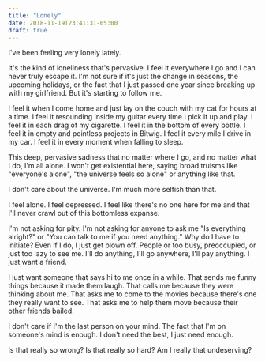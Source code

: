 ```yaml
---
title: "Lonely"
date: 2018-11-19T23:41:31-05:00
draft: true
---
```


I've been feeling very lonely lately.

It's the kind of loneliness that's pervasive. I feel it everywhere I go and I can never truly escape it. I'm not sure if it's just the change in seasons, the upcoming holidays, or the fact that I just passed one year since breaking up with my girlfriend. But it's starting to follow me.

I feel it when I come home and just lay on the couch with my cat for hours at a time. I feel it resounding inside my guitar every time I pick it up and play. I feel it in each drag of my cigarette. I feel it in the bottom of every bottle. I feel it in empty and pointless projects in Bitwig. I feel it every mile I drive in my car. I feel it in every moment when falling to sleep.

This deep, pervasive sadness that no matter where I go, and no matter what I do, I'm all alone. I won't get existential here, saying broad truisms like "everyone's alone", "the universe feels so alone" or anything like that. 

I don't care about the universe. I'm much more selfish than that.

I feel alone. I feel depressed. I feel like there's no one here for me and that I'll never crawl out of this bottomless expanse.

I'm not asking for pity. I'm not asking for anyone to ask me "Is everything alright?" or "You can talk to me if you need anything." Why do I have to initiate? Even if I do, I just get blown off. People or too busy, preoccupied, or just too lazy to see me. I'll do anything, I'll go anywhere, I'll pay anything. I just want a friend. 

I just want someone that says hi to me once in a while. That sends me funny things because it made them laugh. That calls me because they were thinking about me. That asks me to come to the movies because there's one they really want to see. That asks me to help them move because their other friends bailed.

I don't care if I'm the last person on your mind. The fact that I'm on someone's mind is enough. I don't need the best, I just need enough.

Is that really so wrong? Is that really so hard? Am I really that undeserving?